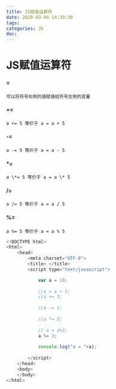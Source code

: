```yaml
---
title: JS赋值运算符
date: 2020-03-04 14:39:30
tags:
categories: JS
doc:
---
```


# JS赋值运算符

####  =

 	可以将符号右侧的值赋值给符号左侧的变量

####  +=

 	a += 5 等价于 a = a + 5

####  \-=

 	a -= 5 等价于 a = a - 5

####  \*=

 	a \*= 5 等价于 a = a \* 5

####  /=

 	a /= 5 等价于 a = a / 5 	

####  %=

 	a %= 5 等价于 a = a % 5
 	

```js
<!DOCTYPE html>
<html>
	<head>
		<meta charset="UTF-8">
		<title> </title>
		<script type="text/javascript">

			var a = 10;
			
			//a = a + 5;
			//a += 5;
			
			//a -= 5;
			
			//a *= 5;
			
			// a = a%3;
			a %= 3;
			
			console.log("a = "+a);
			
		</script>
	</head>
	<body>
	</body>
</html>

```

